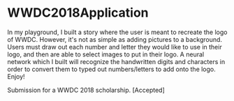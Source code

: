 # WWDC2018Application
In my playground, I built a story where the user is meant to recreate the logo of WWDC. However, it's not as simple as adding pictures to a background. Users must draw out each number and letter they would like to use in their logo, and then are able to select images to put in their logo. A neural network which I built will recognize the handwritten digits and characters in order to convert them to typed out numbers/letters to add onto the logo. Enjoy!

Submission for a WWDC 2018 scholarship. [Accepted]
